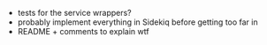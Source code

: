 * tests for the service wrappers?
* probably implement everything in Sidekiq before getting too far in
* README + comments to explain wtf
